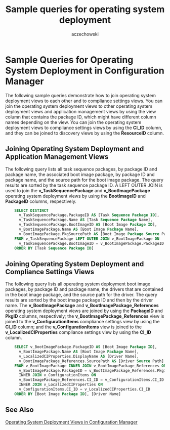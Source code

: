 ﻿---
title: Sample queries for operating system deployment
titleSuffix: Configuration Manager
description: Sample queries that show how to join operating system deployment views to each other and to compliance settings views.
ms.date: 04/30/2019
ms.prod: configuration-manager
ms.technology: configmgr-other #app client compliance hybrid osd protect sum
ms.topic: conceptual
ms.collection: M365-identity-device-management
ms.assetid: d31a8e79-87a1-4e4d-bcaa-856006b4889a
author: aczechowski
ms.author: aaroncz
manager: dougeby
---

# Sample Queries for Operating System Deployment in Configuration Manager

The following sample queries demonstrate how to join operating system deployment views to each other and to compliance settings views. You can join the operating system deployment views to other operating system deployment views and application management views by using the view column that contains the package ID, which might have different column names depending on the view. You can join the operating system deployment views to compliance settings views by using the **CI_ID** column, and they can be joined to discovery views by using the **ResourceID** column.

## Joining Operating System Deployment and Application Management Views

The following query lists all task sequence packages, by package ID and package name, the associated boot image package, by package ID and package name, and the source path for the boot image package. The query results are sorted by the task sequence package ID. A LEFT OUTER JOIN is used to join the **v_TaskSequencePackage** and **v_BootImagePackage** operating system deployment views by using the **BootImageID** and **PackageID** columns, respectively.

```sql
    SELECT DISTINCT 
      v_TaskSequencePackage.PackageID AS [Task Sequence Package ID], 
      v_TaskSequencePackage.Name AS [Task Sequence Package Name], 
      v_TaskSequencePackage.BootImageID AS [Boot Image Package ID], 
      v_BootImagePackage.Name AS [Boot Image Package Name], 
      v_BootImagePackage.PkgSourcePath AS [Boot Image Package Source Path] 
    FROM v_TaskSequencePackage LEFT OUTER JOIN v_BootImagePackage ON 
      v_TaskSequencePackage.BootImageID = v_BootImagePackage.PackageID 
    ORDER BY [Task Sequence Package ID] 
```

## Joining Operating System Deployment and Compliance Settings Views

The following query lists all operating system deployment boot image packages, by package ID and package name, the drivers that are contained in the boot image package, and the source path for the driver. The query results are sorted by the boot image package ID and then by the driver name. The **v_BootImagePackage** and **v_BootImagePackage_References** operating system deployment views are joined by using the **PackageID** and **PkgID** columns, respectively; the **v_BootImagePackage_References** view is joined to the **v_ConfigurationItems** compliance settings view by using the **CI_ID** column; and the **v_ConfigurationItems** view is joined to the **v_LocalizedCIProperties** compliance settings view by using the **CI_ID** column.

```sql
    SELECT v_BootImagePackage.PackageID AS [Boot Image Package ID], 
      v_BootImagePackage.Name AS [Boot Image Package Name], 
      v_LocalizedCIProperties.DisplayName AS [Driver Name], 
      v_BootImagePackage_References.SourcePath AS [Driver Source Path] 
    FROM v_BootImagePackage INNER JOIN v_BootImagePackage_References ON 
      v_BootImagePackage.PackageID = v_BootImagePackage_References.PkgID 
      INNER JOIN v_ConfigurationItems ON 
      v_BootImagePackage_References.CI_ID = v_ConfigurationItems.CI_ID 
      INNER JOIN v_LocalizedCIProperties ON 
      v_ConfigurationItems.CI_ID = v_LocalizedCIProperties.CI_ID 
    ORDER BY [Boot Image Package ID], [Driver Name] 
```

## See Also

[Operating System Deployment Views in Configuration Manager](operating-system-deployment-views-configuration-manager.md)